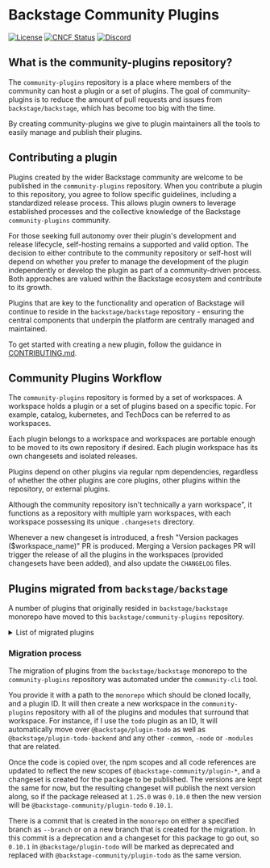 # Backstage Community Plugins

[![License](https://img.shields.io/badge/License-Apache%202.0-blue.svg)](https://opensource.org/licenses/Apache-2.0)
[![CNCF Status](https://img.shields.io/badge/cncf%20status-incubation-blue.svg)](https://www.cncf.io/projects)
[![Discord](https://img.shields.io/discord/687207715902193673?logo=discord&label=Discord&color=5865F2&logoColor=white)](https://discord.gg/backstage-687207715902193673)

## What is the community-plugins repository?

The `community-plugins` repository is a place where members of the community can host a plugin or a set of plugins. The goal of community-plugins is to reduce the amount of pull requests and issues from `backstage/backstage`, which has become too big with the time.

By creating community-plugins we give to plugin maintainers all the tools to easily manage and publish their plugins.

## Contributing a plugin

Plugins created by the wider Backstage community are welcome to be published in the `community-plugins` repository. When you contribute a plugin to this repository, you agree to follow specific guidelines, including a standardized release process. This allows plugin owners to leverage established processes and the collective knowledge of the Backstage `community-plugins` community.

For those seeking full autonomy over their plugin's development and release lifecycle, self-hosting remains a supported and valid option. The decision to either contribute to the community repository or self-host will depend on whether you prefer to manage the development of the plugin independently or develop the plugin as part of a community-driven process. Both approaches are valued within the Backstage ecosystem and contribute to its growth.

Plugins that are key to the functionality and operation of Backstage will continue to reside in the `backstage/backstage` repository - ensuring the central components that underpin the platform are centrally managed and maintained.

To get started with creating a new plugin, follow the guidance in [CONTRIBUTING.md](https://github.com/backstage/community-plugins/blob/main/CONTRIBUTING.md#creating-a-new-workspace).

## Community Plugins Workflow

The `community-plugins` repository is formed by a set of workspaces. A workspace holds a plugin or a set of plugins based on a specific topic. For example, catalog, kubernetes, and TechDocs can be referred to as workspaces.

Each plugin belongs to a workspace and workspaces are portable enough to be moved to its own repository if desired. Each plugin workspace has its own changesets and isolated releases.

Plugins depend on other plugins via regular npm dependencies, regardless of whether the other plugins are core plugins, other plugins within the repository, or external plugins.

Although the community repository isn't technically a yarn workspace", it functions as a repository with multiple yarn workspaces, with each workspace possessing its unique `.changesets` directory.

Whenever a new changeset is introduced, a fresh "Version packages ($workspace_name)" PR is produced. Merging a Version packages PR will trigger the release of all the plugins in the workspaces (provided changesets have been added), and also update the `CHANGELOG` files.

## Plugins migrated from `backstage/backstage`

A number of plugins that originally resided in `backstage/backstage` monorepo have moved to this `backstage/community-plugins` repository.

<details>
<summary>List of migrated plugins</summary>

- `adr`
- `airbreak`
- `allure`
- `analytics`
- `apache-airflow`
- `apollo-explorer`
- `azure-devops`
- `azure-sites`
- `badges`
- `bazaar`
- `bitrise`
- `cicd-statistics`
- `cloudbuild`
- `code-climate`
- `code-coverage`
- `codescene`
- `confluence-to-markdown`
- `cost-insights`
- `dynatrace`
- `entity-feedback`
- `entity-validation`
- `example-todo-list`
- `explore`
- `firehydrant`
- `fossa`
- `gcalendar`
- `gcp-projects`
- `git-release-manager`
- `github-actions`
- `github-deployments`
- `github-issues`
- `github-pull-requests-board`
- `gitops-profiles`
- `gocd`
- `graphiql`
- `graphql-voyager`
- `ilert`
- `jenkins`
- `kafka`
- `lighthouse`
- `microsoft-calendar`
- `newrelic`
- `newrelic-dashboard`
- `octopus-deploy`
- `opencost`
- `periskop`
- `playlist`
- `puppetdb`
- `rollbar`
- `sentry`
- `shortcuts`
- `sonarqube`
- `splunk`
- `stack-overflow`
- `stackstorm`
- `tech-insights`
- `tech-radar`
- `todo`
- `vault`
- `xcmetrics`
</details>

### Migration process

The migration of plugins from the `backstage/backstage` monorepo to the `community-plugins` repository was automated under the `community-cli` tool.

You provide it with a path to the `monorepo` which should be cloned locally, and a plugin ID. It will then create a new workspace in the `community-plugins` repository with all of the plugins and modules that surround that workspace. For instance, if I use the `todo` plugin as an ID, It will automatically move over `@backstage/plugin-todo` as well as `@backstage/plugin-todo-backend` and any other `-common`, `-node` or `-modules` that are related.

Once the code is copied over, the npm scopes and all code references are updated to reflect the new scopes of `@backstage-community/plugin-*`, and a changeset is created for the package to be published. The versions are kept the same for now, but the resulting changeset will publish the next version along, so if the package released at `1.25.0` was `0.10.0` then the new version will be `@backstage-community/plugin-todo` `0.10.1`.

There is a commit that is created in the `monorepo` on either a specified branch as `--branch` or on a new branch that is created for the migration. In this commit is a deprecation and a changeset for this package to go out, so `0.10.1` in `@backstage/plugin-todo` will be marked as deprecated and replaced with `@backstage-community/plugin-todo` as the same version.
